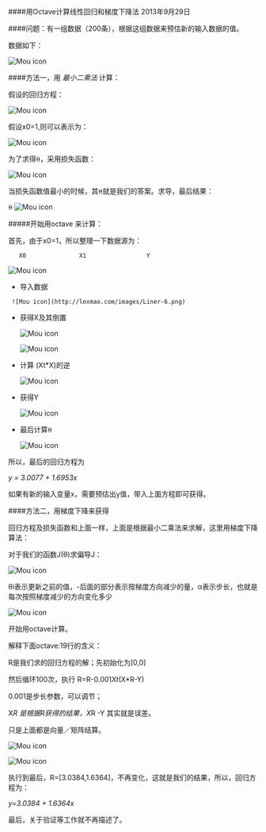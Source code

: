 ####用Octave计算线性回归和梯度下降法
2013年9月29日

####问题：有一组数据（200条），根据这组数据来预估新的输入数据的值。

  数据如下：
  
   ![Mou icon](http://lexmao.com/images/Liner-0.png)
  
  
  

####方法一，用 *最小二乘法* 计算：

   假设的回归方程：
 
      
   ![Mou icon](http://lexmao.com/images/Liner-1.png)
  
   假设x0=1,则可以表示为：
  
  
   ![Mou icon](http://lexmao.com/images/Liner-2.png)
  
   为了求得⍬，采用损失函数：
  
   ![Mou icon](http://lexmao.com/images/Liner-3.png)
  
   当损失函数值最小的时候，其⍬就是我们的答案。求导，最后结果：
  
   ⍬ ![Mou icon](http://lexmao.com/images/Liner-4.png)
  
  
  
#####开始用octave 来计算：
  
  
   首先，由于x0=1，所以整理一下数据源为：
  
       X0               X1                 Y
  
   ![Mou icon](http://lexmao.com/images/Liner-5.png)
  
   *  导入数据
       
     ![Mou icon](http://lexmao.com/images/Liner-6.png)
      

   * 获得X及其倒置
  
  
     ![Mou icon](http://lexmao.com/images/Liner-7.png)
    
  
     ![Mou icon](http://lexmao.com/images/Liner-8.png)
    

   * 计算 (Xt*X)的逆


      ![Mou icon](http://lexmao.com/images/Liner-9.png)



   * 获得Y

      ![Mou icon](http://lexmao.com/images/Liner-10.png)
   
   * 最后计算⍬

      ![Mou icon](http://lexmao.com/images/Liner-11.png)
   


   所以，最后的回归方程为
   
   *y = 3.0077 + 1.6953x*
   
   
   如果有新的输入变量x，需要预估出y值，带入上面方程即可获得。
   
   
   
####方法二，用梯度下降来获得

   回归方程及损失函数和上面一样，上面是根据最小二乘法来求解，这里用梯度下降算法：
   
   对于我们的函数J(θ)求偏导J：
   
   
   ![Mou icon](http://lexmao.com/images/Liner-12.png)
   
   θi表示更新之前的值，-后面的部分表示按梯度方向减少的量，α表示步长，也就是每次按照梯度减少的方向变化多少

   ![Mou icon](http://lexmao.com/images/Liner-13.png)
   
   
   开始用octave计算。
   
   解释下面octave:19行的含义：
   
   R是我们求的回归方程的解；先初始化为[0,0] 
   
   然后循环100次，执行 R=R-0.001*Xt*(X*R-Y)
   
   0.001是步长参数，可以调节；
   
   X*R 是根据R获得的结果，X*R -Y 其实就是误差。
   
   只是上面都是向量／矩阵结算。
   

 
   ![Mou icon](http://lexmao.com/images/Liner-15.png)


   ![Mou icon](http://lexmao.com/images/Liner-16.png)
   
   执行到最后，R=[3.0384,1.6364]，不再变化，这就是我们的结果，所以，回归方程为：
   
   *y=3.0384 + 1.6364x*
    
    
    
   最后，关于验证等工作就不再描述了。
    
    
   


 
